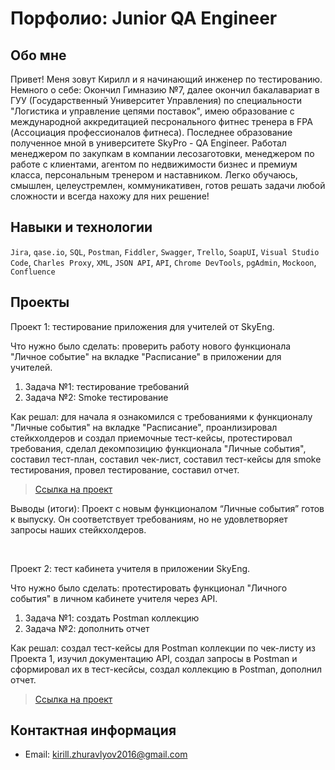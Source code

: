 <div id="header" align="center">
<img https://media.giphy.com/media/qgQUggAC3Pfv687qPC/giphy.gif/>
</div>

# Порфолио: Junior QA Engineer

## Обо мне

Привет! Меня зовут Кирилл и я начинающий инженер по тестированию. Немного о себе:
Окончил Гимназию №7, далее окончил бакалавариат в ГУУ (Государственный Университет Управления) по специальности "Логистика и управление цепями поставок", имею образование с международной аккредитацией песронального фитнес тренера в FPA (Ассоциация профессионалов фитнеса). Последнее образование полученное мной в университете SkyPro - QA Engineer.
Работал менеджером по закупкам в компании лесозаготовки, менеджером по работе с клиентами, агентом по недвижимости бизнес и премиум класса, персональным тренером и наставником.
Легко обучаюсь, смышлен, целеустремлен, коммуникативен, готов решать задачи любой сложности и всегда нахожу для них решение!

## Навыки и технологии 
``Jira``, ``qase.io``, ``SQL``, ``Postman``, ``Fiddler``, ``Swagger``, ``Trello``, ``SoapUI``, ``Visual Studio Code``, ``Charles Proxy``, ``XML``, ``JSON API``, ``API``, ``Chrome DevTools``, ``pgAdmin``, ``Mockoon``, ``Confluence``

## Проекты
<p> Проект 1: тестирование приложения для учителей от SkyEng.</p>
<p> Что нужно было сделать: проверить работу нового функционала "Личное событие" на вкладке "Расписание" в приложении для учителей.</p>
<ol>
  <li>Задача №1: тестирование требований</li>
  <li>Задача №2: Smoke тестирование</li>
</ol>

<p>Как решал: для начала я ознакомился с требованиями к функционалу "Личные события" на вкладке "Расписание", проанлизировал стейкхолдеров и создал приемочные тест-кейсы, протестировал требования, сделал декомпозицию функционала "Личные события", составил тест-план, составил чек-лист, составил тест-кейсы для smoke тестирования, провел тестирование, составил отчет.<p>

> <a href="https://qa-bug-report97.atlassian.net/l/cp/gr66JfR1">Ссылка на проект</a>

<p>Выводы (итоги): Проект с новым функционалом “Личные события” готов к выпуску. Он соответствует требованиям, но не удовлетворяет запросы наших стейкхолдеров.<p>

<br>

<p> Проект 2: тест кабинета учителя в приложении SkyEng.</p>
<p>Что нужно было сделать: протестировать функционал "Личного события" в личном кабинете учителя через API.<p>
<ol>
  <li>Задача №1: создать Postman коллекцию</li>
  <li>Задача №2: дополнить отчет</li>
</ol>

<p>Как решал: создал тест-кейсы для Postman коллекции по чек-листу из Проекта 1, изучил документацию API, создал запросы в Postman и сформировал их в тест-кесйсы, создал коллекцию в Postman, дополнил отчет.<p>

> <a href="https://qa-bug-report97.atlassian.net/l/cp/BEUgD4fs">Ссылка на проект</a>

## Контактная информация
- Email: kirill.zhuravlyov2016@gmail.com
